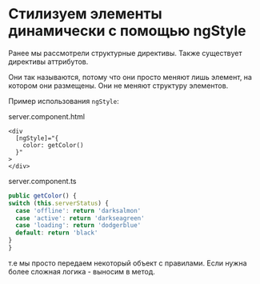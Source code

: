 # Стилизуем элементы динамически с помощью ngStyle

Ранее мы рассмотрели структурные директивы. Также существует директивы аттрибутов.

Они так называются, потому что они просто меняют лишь элемент, на котором они размещены. Они не меняют структуру элементов.

Пример использования `ngStyle`:

server.component.html
```angular2html
<div
  [ngStyle]="{
    color: getColor()
  }"
>
</div>
```

server.component.ts
```typescript
public getColor() {
switch (this.serverStatus) {
  case 'offline': return 'darksalmon'
  case 'active': return 'darkseagreen'
  case 'loading': return 'dodgerblue'
  default: return 'black'
}
}
```

т.е мы просто передаем некоторый объект с правилами. Если нужна более сложная логика - выносим в метод.
